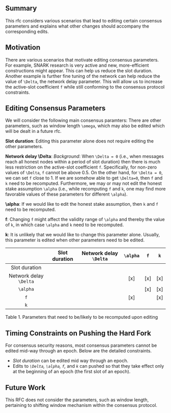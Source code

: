 ## Summary

This rfc considers various scenarios that lead to editing certain consensus parameters and explains what other changes should accompany the corresponding edits.


## Motivation

There are various scenarios that motivate editing consensus parameters. For example, SNARK research is very active and new, more-efficient constructions might appear. This can help us reduce the slot duration. Another example is further fine tuning of the network can help reduce the value of `\Delta`, the network delay parameter. This will allow us to increase the active-slot coefficient `f` while still conforming to the consensus protocol constraints.


## Editing Consensus Parameters

We will consider the following main consensus paramters:
There are other parameters, such as window length `\omega`, which may also be edited which will be dealt in a future rfc.

**Slot duration**: Editing this parameter alone does not require editing the other parameters.

**Network delay \Delta**:
*Background*: When `\Delta = 0` (i.e., when messages reach all honest nodes within a period of slot duration) then there is much less restriction on the active-slot coefficient `f`. Specifically, for non-zero values of `\Delta`, `f` cannot be above 0.5. On the other hand, for `\Delta = 0`, we can set `f` close to 1.
If we are somehow able to get `\Delta=0`, then `f` and `k` need to be recomputed. Furthermore, we may or may not edit the honest stake assumption `\alpha` (i.e., while recomputing `f` and `k`, one may find more favorable values of these parameters for different `\alpha`).

**\alpha**: If we would like to edit the honest stake assumption, then `k` and `f` need to be recomputed.

**f**: Changing `f` might affect the validity range of `\alpha` and thereby the value of `k`, in which case `\alpha` and `k` need to be recomputed.

**k**: It is unlikely that we would like to change this parameter alone. Usually, this parameter is edited when other parameters need to be edited.



|  | Slot duration | Network delay `\Delta` | `\alpha` | `f` | `k` |
|:-:|:-:|:-:|:-:|:-:|:-:|
| Slot duration                  |   |   |   |   |   |
| Network delay `\Delta` |   |   |  [x] | [x]  | [x]  |
| `\alpha`                         |   |   |   | [x]  | [x]  |
| `f`                                   |   |   | [x]  |   |  [x] |
| `k`                                   |   |   |   |   |   |

Table 1. Parameters that need to be/likely to be recomputed upon editing


## Timing Constraints on Pushing the Hard Fork

For consensus security reasons, most consensus parameters cannot be edited mid-way through an epoch. Below are the detailed constraints.
- *Slot duration* can be edited mid way through an epoch.
- Edits to *`\Delta`, `\alpha`, `f`,* and *`k`*  can pushed so that they take effect only at the beginning of an epoch (the first slot of an epoch).


## Future Work

This RFC does not consider the parameters, such as window length, pertaining to shifting window mechanism within the consensus protocol.



